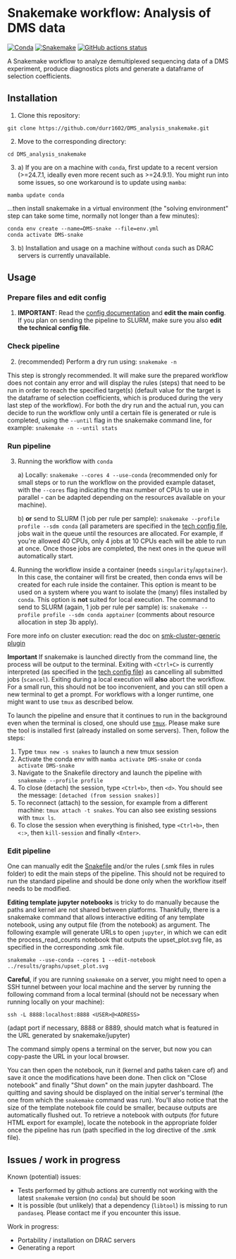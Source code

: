 # Snakemake workflow: Analysis of DMS data

[![Conda](https://img.shields.io/badge/conda-≥24.9.1-brightgreen.svg)](https://github.com/conda/conda)
[![Snakemake](https://img.shields.io/badge/snakemake-≥8.20.6-brightgreen.svg)](https://snakemake.github.io)
[![GitHub actions status](https://github.com/durr1602/DMS_analysis_snakemake/workflows/Tests/badge.svg?branch=main)](https://github.com/durr1602/DMS_analysis_snakemake/actions?query=branch%3Amain+workflow%3ATests)


A Snakemake workflow to analyze demultiplexed sequencing data of a DMS experiment, produce diagnostics plots and generate a dataframe of selection coefficients.

## Installation

1. Clone this repository:
```
git clone https://github.com/durr1602/DMS_analysis_snakemake.git
```
2. Move to the corresponding directory:
```
cd DMS_analysis_snakemake
```
3. a) If you are on a machine with `conda`, first update to a recent version (>=24.7.1, ideally even more recent such as >=24.9.1). You might run into some issues, so one workaround is to update using `mamba`:
```
mamba update conda
```

...then install snakemake in a virtual environment (the "solving environment" step can take some time, normally not longer than a few minutes):

```
conda env create --name=DMS-snake --file=env.yml
conda activate DMS-snake
```
3. b) Installation and usage on a machine without `conda` such as DRAC servers is currently unavailable.

## Usage

### Prepare files and edit config
1. **IMPORTANT**: Read the [config documentation](config/README.md) and **edit the main config**. If you plan on sending the pipeline to SLURM, make sure you also **edit the technical config file**.

### Check pipeline
2. (recommended) Perform a dry run using: `snakemake -n`

This step is strongly recommended. It will make sure the prepared workflow does not contain any error and will display the rules (steps) that need to be run in order to reach the specified target(s) (default value for the target is the dataframe of selection coefficients, which is produced during the very last step of the workflow). For both the dry run and the actual run, you can decide to run the workflow only until a certain file is generated or rule is completed, using the `--until` flag in the snakemake command line, for example: `snakemake -n --until stats`

### Run pipeline
3. Running the workflow with `conda`

    a) Locally: `snakemake --cores 4 --use-conda` (recommended only for small steps or to run the workflow on the provided example dataset, with the `--cores` flag indicating the max number of CPUs to use in parallel - can be adapted depending on the resources available on your machine).
    
    b) **or** send to SLURM (1 job per rule per sample): `snakemake --profile profile --sdm conda` (all parameters are specified in the [tech config file](profile/config.v8+.yaml), jobs wait in the queue until the resources are allocated. For example, if you're allowed 40 CPUs, only 4 jobs at 10 CPUs each will be able to run at once. Once those jobs are completed, the next ones in the queue will automatically start.

4. Running the workflow inside a container (needs `singularity`/`apptainer`). In this case, the container will first be created, then conda envs will be created for each rule inside the container. This option is meant to be used on a system where you want to isolate the (many) files installed by `conda`. This option is **not** suited for local execution. The command to send to SLURM (again, 1 job per rule per sample) is: `snakemake --profile profile --sdm conda apptainer` (comments about resource allocation in step 3b apply).

Fore more info on cluster execution: read the doc on [smk-cluster-generic plugin](https://github.com/jdblischak/smk-simple-slurm/tree/main)

**Important** If snakemake is launched directly from the command line, the process will be output to the terminal. Exiting with `<Ctrl+C>` is currently interpreted (as specified in the [tech config file](profile/config.v8+.yaml)) as cancelling all submitted jobs (`scancel`). Exiting during a local execution will **also** abort the workflow. For a small run, this should not be too inconvenient, and you can still open a new terminal to get a prompt. For workflows with a longer runtime, one might want to use `tmux` as described below.

To launch the pipeline and ensure that it continues to run in the background even when the terminal is closed, one should use [`tmux`](https://github.com/tmux/tmux/wiki/Getting-Started). Please make sure the tool is installed first (already installed on some servers). Then, follow the steps:
1. Type `tmux new -s snakes` to launch a new tmux session
2. Activate the conda env with `mamba activate DMS-snake` or `conda activate DMS-snake`
3. Navigate to the Snakefile directory and launch the pipeline with `snakemake --profile profile`
4. To close (detach) the session, type `<Ctrl+b>`, then `<d>`. You should see the message: `[detached (from session snakes)]`
5. To reconnect (attach) to the session, for example from a different machine: `tmux attach -t snakes`. You can also see existing sessions with `tmux ls`.
6. To close the session when everything is finished, type `<Ctrl+b>`, then `<:>`, then `kill-session` and finally `<Enter>`.

### Edit pipeline
One can manually edit the [Snakefile](workflow/Snakefile) and/or the rules (.smk files in rules folder) to edit the main steps of the pipeline. This should not be required to run the standard pipeline and should be done only when the workflow itself needs to be modified.
    
**Editing template jupyter notebooks** is tricky to do manually because the paths and kernel are not shared between platforms. Thankfully, there is a snakemake command that allows interactive editing of any template notebook, using any output file (from the notebook) as argument. The following example will generate URLs to open `jupyter`, in which we can edit the process_read_counts notebook that outputs the upset_plot.svg file, as specified in the corresponding .smk file.

```
snakemake --use-conda --cores 1 --edit-notebook ../results/graphs/upset_plot.svg
```

**Careful**, if you are running `snakemake` on a server, you might need to open a SSH tunnel between your local machine and the server by running the following command from a local terminal (should not be necessary when running locally on your machine):
```  
ssh -L 8888:localhost:8888 <USER>@<ADRESS>
```
(adapt port if necessary, 8888 or 8889, should match what is featured in the URL generated by snakemake/jupyter)

The command simply opens a terminal on the server, but now you can copy-paste the URL in your local browser.
    
You can then open the notebook, run it (kernel and paths taken care of) and save it once the modifications have been done. Then click on "Close notebook" and finally "Shut down" on the main jupyter dashboard. The quitting and saving should be displayed on the initial server's terminal (the one from which the `snakemake` command was run). You'll also notice that the size of the template notebook file could be smaller, because outputs are automatically flushed out. To retrieve a notebook with outputs (for future HTML export for example), locate the notebook in the appropriate folder once the pipeline has run (path specified in the log directive of the .smk file).

## Issues / work in progress

Known (potential) issues:
* Tests performed by github actions are currently not working with the latest `snakemake` version (no `conda`) but should be soon
* It is possible (but unlikely) that a dependency (`libtool`) is missing to run `pandaseq`. Please contact me if you encounter this issue.

Work in progress:
* Portability / installation on DRAC servers
* Generating a report
